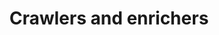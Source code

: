 ---
layout: default
nav_order: 020
parent: Integration
permalink: /integration/crawlers-and-enrichers
title: Crawlers and enrichers
has_children: true
tags: ["integration", "crawlers", "enrichers"]
last_modified: 2023-11-07
---
